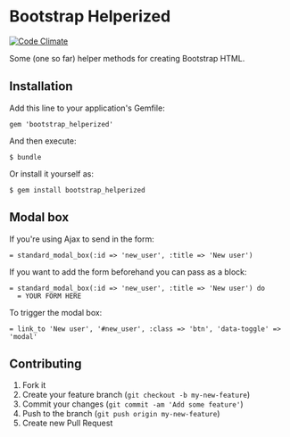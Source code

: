 # Bootstrap Helperized

[![Code Climate](https://codeclimate.com/github/sebastyuiop/bootstrap_helperized.png)](https://codeclimate.com/github/sebastyuiop/bootstrap_helperized)

Some (one so far) helper methods for creating Bootstrap HTML.

## Installation

Add this line to your application's Gemfile:

    gem 'bootstrap_helperized'

And then execute:

    $ bundle

Or install it yourself as:

    $ gem install bootstrap_helperized

## Modal box

If you're using Ajax to send in the form:

    = standard_modal_box(:id => 'new_user', :title => 'New user')

If you want to add the form beforehand you can pass as a block:

    = standard_modal_box(:id => 'new_user', :title => 'New user') do
      = YOUR FORM HERE

To trigger the modal box:

    = link_to 'New user', '#new_user', :class => 'btn', 'data-toggle' => 'modal'
    
## Contributing

1. Fork it
2. Create your feature branch (`git checkout -b my-new-feature`)
3. Commit your changes (`git commit -am 'Add some feature'`)
4. Push to the branch (`git push origin my-new-feature`)
5. Create new Pull Request
